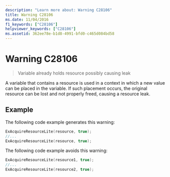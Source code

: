 ```yaml
---
description: "Learn more about: Warning C28106"
title: Warning C28106
ms.date: 11/04/2016
f1_keywords: ["C28106"]
helpviewer_keywords: ["C28106"]
ms.assetid: 362ee78e-b1d8-4991-bfd0-c465d084bd58
---
```

# Warning C28106

> Variable already holds resource possibly causing leak

A variable that contains a resource is used in a context in which a new value can be placed in the variable. If such placement occurs, the original resource can be lost and not properly freed, causing a resource leak.

## Example

The following code example generates this warning:

```cpp
ExAcquireResourceLite(resource, true);
//...
ExAcquireResourceLite(resource, true);
```

The following code example avoids this warning:

```cpp
ExAcquireResourceLite(resource1, true);
//...
ExAcquireResourceLite(resource2, true);
```
